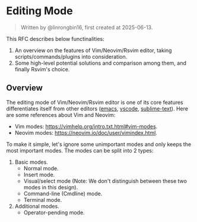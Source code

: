# Editing Mode

> Written by @linrongbin16, first created at 2025-06-13.

This RFC describes below functinalities:

1. An overview on the features of Vim/Neovim/Rsvim editor, taking scripts/commands/plugins into consideration.
2. Some high-level potential solutions and comparison among them, and finally Rsvim's choice.

## Overview

The editing mode of Vim/Neovim/Rsvim editor is one of its core features differentiates itself from other editors ([emacs](https://www.gnu.org/software/emacs/), [vscode](https://code.visualstudio.com/), [sublime-text](https://www.sublimetext.com/)). Here are some references about Vim and Neovim:

- Vim modes: <https://vimhelp.org/intro.txt.html#vim-modes>.
- Neovim modes: <https://neovim.io/doc/user/vimindex.html>.

To make it simple, let's ignore some unimportant modes and only keeps the most important modes. The modes can be split into 2 types:

1. Basic modes.
   - Normal mode.
   - Insert mode.
   - Visual/select mode (Note: We don't distinguish between these two modes in this design).
   - Command-line (Cmdline) mode.
   - Terminal mode.
2. Additional modes.
   - Operator-pending mode.
